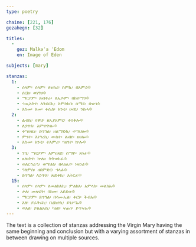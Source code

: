 ```yaml
---
type: poetry

chaine: [221, 176]
gezahegn: [32]

titles:
  -
    gez: Malkəʾa ʾEdom
    en: Image of Eden

subjects: [mary]

stanzas:
  1:
    - ሰላም፡ ሰላም፡ ለዝክረ፡ ስምኪ፡ በአምኃ፨
    - ሰርከ፡ ወነግሀ፨
    - ማርያም፡ ደብተራ፡ ለኤዶም፡ በከተማሃ፨
    - ኀጢአትየ፡ ለገብርኪ፡ እምኮከበ፡ ሰማይ፡ በዝኀ፨
    - እስመ፡ እመ፡ ቀሲስ፡ አንቲ፡ ሀብኒ፡ ንስሓ፨
  2:
    - ልብኪ፡ የዋህ፡ ዘኢየአምር፡ ተበቅሎ፨
    - ለኃጥእ፡ እምተጕሎ፨
    - ተሣሀልኒ፡ ድንግል፡ ዘልማድኪ፡ ተሣህሎ፨
    - ምንተ፡ እነግረኪ፡ ውስተ፡ ልብየ፡ ዘሀሎ፨
    - እስመ፡ አንቲ፡ ተአምሪ፡ ኀዘንየ፡ ኵሎ፨
  3:
    - ንዒ፡ ማርያም፡ እምዐጸደ፡ ሰማይ፡ ጽነፊ፨
    - ጸሎትየ፡ ኵሎ፡ ትትወከፊ፨
    - ወለርኅራኄ፡ ወሣህል፡ በላዕሌየ፡ ነፍንፊ፨
    - ዓለምሰ፡ ዘበምድር፡ ኀላፊ፨
    - ድንግል፡ ለኃጥእ፡ ጽድቀኪ፡ እትርፊ፨
  15:
    - ሰላም፡ ሰላም፡ ለመልክእኪ፡ ምልክአ፡ አምላክ፡ መልክኡ፨
    - ቃለ፡ መጻፍት፡ በከመ፡ አይድዑ፨
    - ማርያም፡ ድንግል፡ በሳሙኤል፡ ቀርነ፡ ቅብኡ፨
    - እለ፡ ያፈቅሩኪ፡ በረከተኪ፡ ይንሥኡ፨
    - ወእለ፡ ይጸልኡኪ፡ ካዕበ፡ ፍጡነ፡ ይጥፍኡ፨
---
```

The text is a collection of stanzas addressing the Virgin Mary having the same beginning and conclusion but with a varying assortment of stanzas in between drawing on multiple sources.